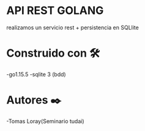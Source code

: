 # API REST GOLANG
realizamos un servicio rest + persistencia en SQLlite
# Construido con 🛠️
-go1.15.5
-sqlite 3 (bdd)
# Autores ✒️
-Tomas Loray(Seminario tudai)
